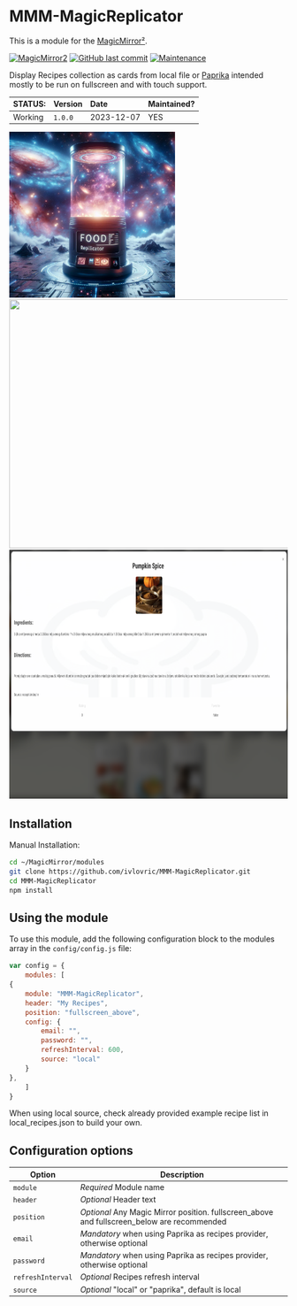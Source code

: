 # MMM-MagicReplicator

This is a module for the [MagicMirror²](https://github.com/MichMich/MagicMirror/).

[![MagicMirror2](https://img.shields.io/badge/MagicMirror-2.2.2-lightgray.svg)](https://github.com/MichMich/MagicMirror)
[![GitHub last commit](https://img.shields.io/github/last-commit/ivlovric/MMM-MagicReplicator/main)](https://github.com/ivlovric/MMM-MagicReplicator)
[![Maintenance](https://img.shields.io/badge/Maintained%3F-yes-green.svg)](https://github.com/ivlovric/MMM-MagicReplicator/graphs/commit-activity)

Display Recipes collection as cards from local file or [Paprika](https://www.paprikaapp.com/) intended mostly to be run on fullscreen and with touch support.


| STATUS: | Version | Date | Maintained? |
|:------- |:------- |:---- |:----------- |
| Working | `1.0.0` | 2023-12-07 | YES |


<img src="https://github.com/ivlovric/MMM-MagicReplicator/blob/main/assets/foodreplicator-logo.jpg" width="300" height="300">
<img src="https://github.com/ivlovric/MMM-MagicReplicator/blob/main/assets/MagicReplicator-screenshot.png" width="750" height="450">
<img src="https://github.com/ivlovric/MMM-MagicReplicator/blob/main/assets/recpedetail-screenshot.png" width="750" height="450">


## Installation

Manual Installation:

```bash
cd ~/MagicMirror/modules
git clone https://github.com/ivlovric/MMM-MagicReplicator.git
cd MMM-MagicReplicator
npm install

```


## Using the module

To use this module, add the following configuration block to the modules array in the `config/config.js` file:
```js
var config = {
    modules: [
{
    module: "MMM-MagicReplicator",
    header: "My Recipes",
    position: "fullscreen_above",
    config: {
        email: "",
        password: "",
        refreshInterval: 600,
        source: "local"
    }
},
    ]
}
```

When using local source, check already provided example recipe list in local_recipes.json to build your own.

## Configuration options

| Option           | Description
|----------------- |-----------
| `module `        | *Required* Module name
| `header`        | *Optional* Header text
| `position`        | *Optional* Any Magic Mirror position. fullscreen_above and fullscreen_below are recommended
| `email`        | *Mandatory* when using Paprika as recipes provider, otherwise optional
| `password`        | *Mandatory* when using Paprika as recipes provider, otherwise optional
| `refreshInterval`        | *Optional* Recipes refresh interval
| `source`        | *Optional* "local" or "paprika", default is local
